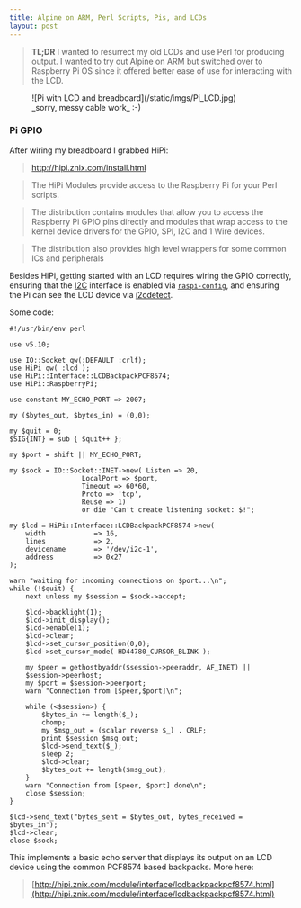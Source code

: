 ```yaml
---
title: Alpine on ARM, Perl Scripts, Pis, and LCDs
layout: post
---
```


> **TL;DR** I wanted to resurrect my old LCDs and use Perl for producing output. I wanted to try out Alpine on ARM but switched over to Raspberry Pi OS since it offered better ease of use for interacting with the LCD.

<figure>
![Pi with LCD and breadboard](/static/imgs/Pi_LCD.jpg)
<figcaption>_sorry, messy cable work_ :-)</figcaption>
</figure>

### Pi GPIO

After wiring my breadboard I grabbed HiPi:

> http://hipi.znix.com/install.html

> The HiPi Modules provide access to the Raspberry Pi for your Perl scripts.

> The distribution contains modules that allow you to access the Raspberry Pi GPIO pins directly and modules that wrap access to the kernel device drivers for the GPIO, SPI, I2C and 1 Wire devices.

> The distribution also provides high level wrappers for some common ICs and peripherals

Besides HiPi, getting started with an LCD requires wiring the GPIO correctly, ensuring that the [I2C](https://en.wikipedia.org/wiki/I%C2%B2C) interface is enabled via [`raspi-config`](https://www.raspberrypi.org/documentation/configuration/raspi-config.md), and ensuring the Pi can see the LCD device via [i2cdetect](https://linux.die.net/man/8/i2cdetect).

Some code:
	
	#!/usr/bin/env perl

	use v5.10;

	use IO::Socket qw(:DEFAULT :crlf);
	use HiPi qw( :lcd );
	use HiPi::Interface::LCDBackpackPCF8574;
	use HiPi::RaspberryPi;

	use constant MY_ECHO_PORT => 2007;

	my ($bytes_out, $bytes_in) = (0,0);

	my $quit = 0;
	$SIG{INT} = sub { $quit++ };

	my $port = shift || MY_ECHO_PORT;

	my $sock = IO::Socket::INET->new( Listen => 20,
					  LocalPort => $port,
					  Timeout => 60*60,
					  Proto => 'tcp',
					  Reuse => 1)
					  or die "Can't create listening socket: $!";

	my $lcd = HiPi::Interface::LCDBackpackPCF8574->new(
	    width            => 16,
	    lines            => 2,
	    devicename       => '/dev/i2c-1',
	    address          => 0x27
	);

	warn "waiting for incoming connections on $port...\n";
	while (!$quit) {
		next unless my $session = $sock->accept;

		$lcd->backlight(1);
		$lcd->init_display();
		$lcd->enable(1);
		$lcd->clear;
		$lcd->set_cursor_position(0,0);
		$lcd->set_cursor_mode( HD44780_CURSOR_BLINK );

		my $peer = gethostbyaddr($session->peeraddr, AF_INET) || 
		$session->peerhost;
		my $port = $session->peerport;
		warn "Connection from [$peer,$port]\n";

		while (<$session>) {
			$bytes_in += length($_);
			chomp;
			my $msg_out = (scalar reverse $_) . CRLF;
			print $session $msg_out;
			$lcd->send_text($_);
			sleep 2;
			$lcd->clear;
			$bytes_out += length($msg_out);
		}
		warn "Connection from [$peer, $port] done\n";
		close $session;
	}

	$lcd->send_text("bytes_sent = $bytes_out, bytes_received = $bytes_in");
	$lcd->clear;
	close $sock;

This implements a basic echo server that displays its output on an LCD device using the common PCF8574 based backpacks. More here:

> [http://hipi.znix.com/module/interface/lcdbackpackpcf8574.html](http://hipi.znix.com/module/interface/lcdbackpackpcf8574.html)
